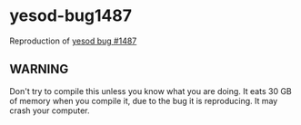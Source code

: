 # yesod-bug1487
Reproduction of [yesod bug #1487](https://github.com/yesodweb/yesod/issues/1487)

## WARNING
Don't try to compile this unless you know what you are doing. It eats 30 GB of memory when you compile it, due to the bug it is reproducing. It may crash your computer.
